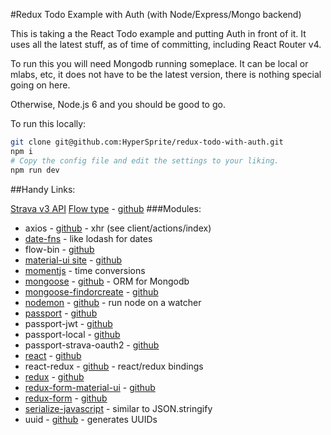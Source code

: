 #Redux Todo Example with Auth (with Node/Express/Mongo backend)

This is taking a the React Todo example and putting Auth in front of it. It  uses all the latest stuff, as of time of committing, including React Router v4.

To run this you will need Mongodb running someplace. It can be local or mlabs, etc, it does not have to be the latest version, there is nothing special going on here.

Otherwise, Node.js 6 and you should be good to go.

To run this locally:
```bash
git clone git@github.com:HyperSprite/redux-todo-with-auth.git
npm i
# Copy the config file and edit the settings to your liking.
npm run dev
```

##Handy Links:

[Strava v3 API](http://strava.github.io/api/)
[Flow type](https://flowtype.org/) - [github](https://github.com/facebook/flow)
###Modules:

* axios - [github](https://github.com/mzabriskie/axios) - xhr (see client/actions/index)
* [date-fns](https://date-fns.org) - like lodash for dates
* flow-bin - [github](https://github.com/flowtype/flow-bin)
* [material-ui site](http://www.material-ui.com/#/components) - [github](https://github.com/callemall/material-ui)
* [momentjs](http://momentjs.com/) - time conversions
* [mongoose](http://mongoosejs.com/) - [github](https://github.com/Automattic/mongoose) - ORM for Mongodb
* [mongoose-findorcreate]() - [github]()
* [nodemon](https://nodemon.io/) - [github](https://github.com/remy/nodemon) - run node on a watcher
* [passport](http://passportjs.org/) - [github](https://github.com/jaredhanson/passport)
* passport-jwt - [github](https://github.com/themikenicholson/passport-jwt)
* passport-local - [github](https://github.com/jaredhanson/passport-local)
* passport-strava-oauth2 - [github](https://github.com/millsy/passport-strava)
* [react](https://facebook.github.io/react) - [github](https://github.com/facebook/react)
* react-redux - [github](https://github.com/reactjs/react-redux) - react/redux bindings
* [redux](http://redux.js.org/) - [github](https://github.com/reactjs/redux/)
* [redux-form-material-ui](https://github.com/callemall/material-ui) - [github](https://github.com/erikras/redux-form-material-ui)
* [redux-form](http://redux-form.com) - [github](https://github.com/erikras/redux-form)
* [serialize-javascript](https://github.com/yahoo/serialize-javascript) - similar to JSON.stringify
* uuid - [github](https://github.com/kelektiv/node-uuid) - generates UUIDs